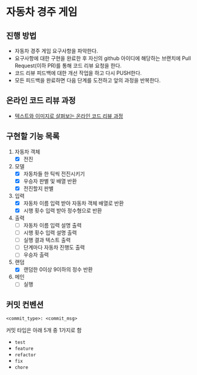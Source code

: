 # 자동차 경주 게임

## 진행 방법

* 자동차 경주 게임 요구사항을 파악한다.
* 요구사항에 대한 구현을 완료한 후 자신의 github 아이디에 해당하는 브랜치에 Pull Request(이하 PR)를 통해 코드 리뷰 요청을 한다.
* 코드 리뷰 피드백에 대한 개선 작업을 하고 다시 PUSH한다.
* 모든 피드백을 완료하면 다음 단계를 도전하고 앞의 과정을 반복한다.

## 온라인 코드 리뷰 과정

* [텍스트와 이미지로 살펴보는 온라인 코드 리뷰 과정](https://github.com/next-step/nextstep-docs/tree/master/codereview)

## 구현할 기능 목록

1. 자동차 객체
    - [X] 전진
2. 모델
    - [X] 자동차들 한 틱씩 전진시키기
    - [X] 우승자 판별 및 배열 반환
    - [X] 전진할지 판별
3. 입력
    - [X] 자동차 이름 입력 받아 자동차 객체 배열로 반환
    - [X] 시행 횟수 입력 받아 정수형으로 반환
4. 출력
    - [ ] 자동차 이름 입력 설명 출력
    - [ ] 시행 횟수 입력 설명 출력
    - [ ] 실행 결과 텍스트 출력
    - [ ] 단계마다 자동차 진행도 출력
    - [ ] 우승자 출력
5. 랜덤
    - [X] 랜덤한 0이상 9이하의 정수 반환
6. 메인
    - [ ] 실행

## 커밋 컨벤션

```agsl
<commit_type>: <commit_msg>
```

커밋 타입은 아래 5개 중 1가지로 함

- `test`
- `feature`
- `refactor`
- `fix`
- `chore`
